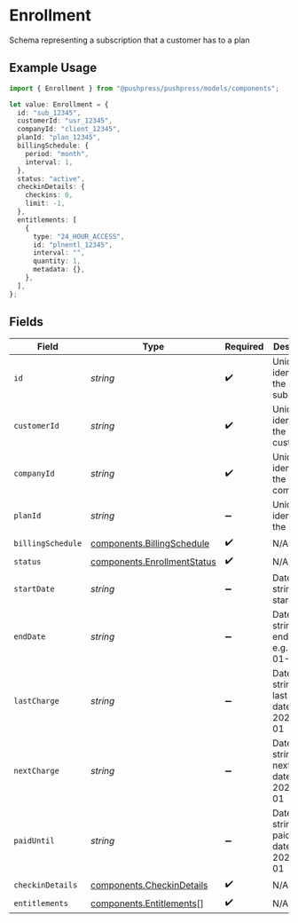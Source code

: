 # Enrollment

Schema representing a subscription that a customer has to a plan

## Example Usage

```typescript
import { Enrollment } from "@pushpress/pushpress/models/components";

let value: Enrollment = {
  id: "sub_12345",
  customerId: "usr_12345",
  companyId: "client_12345",
  planId: "plan_12345",
  billingSchedule: {
    period: "month",
    interval: 1,
  },
  status: "active",
  checkinDetails: {
    checkins: 0,
    limit: -1,
  },
  entitlements: [
    {
      type: "24_HOUR_ACCESS",
      id: "plnentl_12345",
      interval: "",
      quantity: 1,
      metadata: {},
    },
  ],
};
```

## Fields

| Field                                                                      | Type                                                                       | Required                                                                   | Description                                                                |
| -------------------------------------------------------------------------- | -------------------------------------------------------------------------- | -------------------------------------------------------------------------- | -------------------------------------------------------------------------- |
| `id`                                                                       | *string*                                                                   | :heavy_check_mark:                                                         | Unique identifier for the subscription                                     |
| `customerId`                                                               | *string*                                                                   | :heavy_check_mark:                                                         | Unique identifier for the customer                                         |
| `companyId`                                                                | *string*                                                                   | :heavy_check_mark:                                                         | Unique identifier for the company                                          |
| `planId`                                                                   | *string*                                                                   | :heavy_minus_sign:                                                         | Unique identifier for the plan                                             |
| `billingSchedule`                                                          | [components.BillingSchedule](../../models/components/billingschedule.md)   | :heavy_check_mark:                                                         | N/A                                                                        |
| `status`                                                                   | [components.EnrollmentStatus](../../models/components/enrollmentstatus.md) | :heavy_check_mark:                                                         | N/A                                                                        |
| `startDate`                                                                | *string*                                                                   | :heavy_minus_sign:                                                         | Date format string of start date                                           |
| `endDate`                                                                  | *string*                                                                   | :heavy_minus_sign:                                                         | Date format string of end date e.g. 2022-01-01                             |
| `lastCharge`                                                               | *string*                                                                   | :heavy_minus_sign:                                                         | Date format string of last charge date e.g. 2022-01-01                     |
| `nextCharge`                                                               | *string*                                                                   | :heavy_minus_sign:                                                         | Date format string of next charge date e.g. 2022-01-01                     |
| `paidUntil`                                                                | *string*                                                                   | :heavy_minus_sign:                                                         | Date format string of paid until date e.g. 2022-01-01                      |
| `checkinDetails`                                                           | [components.CheckinDetails](../../models/components/checkindetails.md)     | :heavy_check_mark:                                                         | N/A                                                                        |
| `entitlements`                                                             | [components.Entitlements](../../models/components/entitlements.md)[]       | :heavy_check_mark:                                                         | N/A                                                                        |